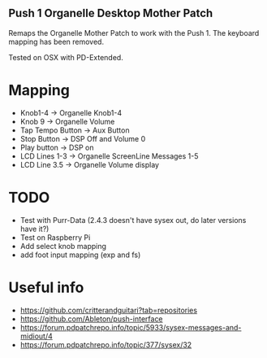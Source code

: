 Push 1 Organelle Desktop Mother Patch
-------------------------------------

Remaps the Organelle Mother Patch to work with the Push 1. The keyboard mapping has been removed. 

Tested on OSX with PD-Extended. 

Mapping
=======
- Knob1-4 -> Organelle Knob1-4
- Knob 9 -> Organelle Volume
- Tap Tempo Button -> Aux Button
- Stop Button -> DSP Off and Volume 0
- Play button -> DSP on
- LCD Lines 1-3 -> Organelle ScreenLine Messages 1-5
- LCD Line 3.5 -> Organelle Volume display

TODO
====
- Test with Purr-Data (2.4.3 doesn't have sysex out, do later versions have it?)
- Test on Raspberry Pi
- Add select knob mapping
- add foot input mapping (exp and fs)

Useful info
===========
- https://github.com/critterandguitari?tab=repositories
- https://github.com/Ableton/push-interface
- https://forum.pdpatchrepo.info/topic/5933/sysex-messages-and-midiout/4
- https://forum.pdpatchrepo.info/topic/377/sysex/32
